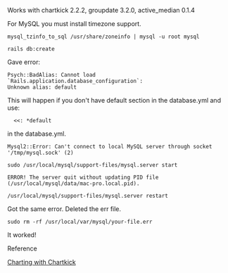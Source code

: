 Works with chartkick 2.2.2, groupdate 3.2.0, active_median 0.1.4

For MySQL you must install timezone support.

```
mysql_tzinfo_to_sql /usr/share/zoneinfo | mysql -u root mysql
```


```
rails db:create
```

Gave error:

```
Psych::BadAlias: Cannot load `Rails.application.database_configuration`:
Unknown alias: default
```

This will happen if you don't have default section in the database.yml and use:

```
  <<: *default
```
  
in the database.yml. 


```
Mysql2::Error: Can't connect to local MySQL server through socket '/tmp/mysql.sock' (2)
```

```
sudo /usr/local/mysql/support-files/mysql.server start
```

```
ERROR! The server quit without updating PID file (/usr/local/mysql/data/mac-pro.local.pid).
```

```
/usr/local/mysql/support-files/mysql.server restart
```


Got the same error. Deleted the err file.

```
sudo rm -rf /usr/local/var/mysql/your-file.err
```

It worked!
 
 
Reference

[Charting with Chartkick](https://richonrails.com/articles/charting-with-chartkick)
 
 
 
